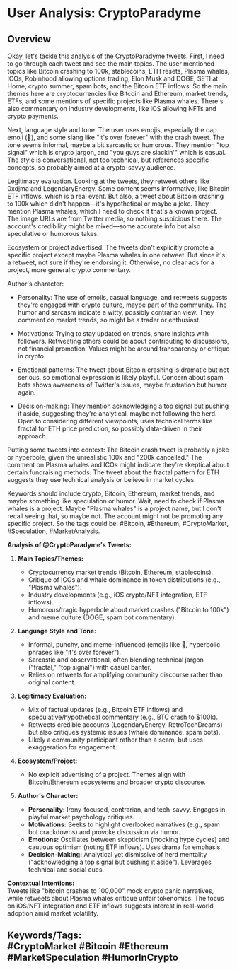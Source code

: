 # User Analysis: CryptoParadyme

## Overview

<think>
Okay, let's tackle this analysis of the CryptoParadyme tweets. First, I need to go through each tweet and see the main topics. The user mentioned topics like Bitcoin crashing to 100k, stablecoins, ETH resets, Plasma whales, ICOs, Robinhood allowing options trading, Elon Musk and DOGE, SETI at Home, crypto summer, spam bots, and the Bitcoin ETF inflows. So the main themes here are cryptocurrencies like Bitcoin and Ethereum, market trends, ETFs, and some mentions of specific projects like Plasma whales. There's also commentary on industry developments, like iOS allowing NFTs and crypto payments.

Next, language style and tone. The user uses emojis, especially the cap emoji (🧢), and some slang like "it's over forever" with the crash tweet. The tone seems informal, maybe a bit sarcastic or humorous. They mention "top signal" which is crypto jargon, and "you guys are slackin'" which is casual. The style is conversational, not too technical, but references specific concepts, so probably aimed at a crypto-savvy audience.

Legitimacy evaluation. Looking at the tweets, they retweet others like 0xdjma and LegendaryEnergy. Some content seems informative, like Bitcoin ETF inflows, which is a real event. But also, a tweet about Bitcoin crashing to 100k which didn't happen—it's hypothetical or maybe a joke. They mention Plasma whales, which I need to check if that's a known project. The image URLs are from Twitter media, so nothing suspicious there. The account's credibility might be mixed—some accurate info but also speculative or humorous takes.

Ecosystem or project advertised. The tweets don't explicitly promote a specific project except maybe Plasma whales in one retweet. But since it's a retweet, not sure if they're endorsing it. Otherwise, no clear ads for a project, more general crypto commentary.

Author's character:

- Personality: The use of emojis, casual language, and retweets suggests they're engaged with crypto culture, maybe part of the community. The humor and sarcasm indicate a witty, possibly contrarian view. They comment on market trends, so might be a trader or enthusiast.
  
- Motivations: Trying to stay updated on trends, share insights with followers. Retweeting others could be about contributing to discussions, not financial promotion. Values might be around transparency or critique in crypto.
  
- Emotional patterns: The tweet about Bitcoin crashing is dramatic but not serious, so emotional expression is likely playful. Concern about spam bots shows awareness of Twitter's issues, maybe frustration but humor again.
  
- Decision-making: They mention acknowledging a top signal but pushing it aside, suggesting they're analytical, maybe not following the herd. Open to considering different viewpoints, uses technical terms like fractal for ETH price prediction, so possibly data-driven in their approach.

Putting some tweets into context: The Bitcoin crash tweet is probably a joke or hyperbole, given the unrealistic 100k and "200k cancelled." The comment on Plasma whales and ICOs might indicate they're skeptical about certain fundraising methods. The tweet about the fractal pattern for ETH suggests they use technical analysis or believe in market cycles.

Keywords should include crypto, Bitcoin, Ethereum, market trends, and maybe something like speculation or humor. Wait, need to check if Plasma whales is a project. Maybe "Plasma whales" is a project name, but I don't recall seeing that, so maybe not. The account might not be promoting any specific project. So the tags could be: #Bitcoin, #Ethereum, #CryptoMarket, #Speculation, #MarketAnalysis.
</think>

**Analysis of @CryptoParadyme's Tweets:**  

1. **Main Topics/Themes:**  
   - Cryptocurrency market trends (Bitcoin, Ethereum, stablecoins).  
   - Critique of ICOs and whale dominance in token distributions (e.g., "Plasma whales").  
   - Industry developments (e.g., iOS crypto/NFT integration, ETF inflows).  
   - Humorous/tragic hyperbole about market crashes ("Bitcoin to 100k") and meme culture (DOGE, spam bot commentary).  

2. **Language Style and Tone:**  
   - Informal, punchy, and meme-influenced (emojis like 🧢, hyperbolic phrases like "it's over forever").  
   - Sarcastic and observational, often blending technical jargon ("fractal," "top signal") with casual banter.  
   - Relies on retweets for amplifying community discourse rather than original content.  

3. **Legitimacy Evaluation:**  
   - Mix of factual updates (e.g., Bitcoin ETF inflows) and speculative/hypothetical commentary (e.g., BTC crash to $100k).  
   - Retweets credible accounts (LegendaryEnergy, RetroTechDreams) but also critiques systemic issues (whale dominance, spam bots).  
   - Likely a community participant rather than a scam, but uses exaggeration for engagement.  

4. **Ecosystem/Project:**  
   - No explicit advertising of a project. Themes align with Bitcoin/Ethereum ecosystems and broader crypto discourse.  

5. **Author's Character:**  
   - **Personality:** Irony-focused, contrarian, and tech-savvy. Engages in playful market psychology critiques.  
   - **Motivations:** Seeks to highlight overlooked narratives (e.g., spam bot crackdowns) and provoke discussion via humor.  
   - **Emotions:** Oscillates between skepticism (mocking hype cycles) and cautious optimism (noting ETF inflows). Uses drama for emphasis.  
   - **Decision-Making:** Analytical yet dismissive of herd mentality ("acknowledging a top signal but pushing it aside"). Leverages technical and social cues.  

**Contextual Intentions:**  
Tweets like "bitcoin crashes to 100,000" mock crypto panic narratives, while retweets about Plasma whales critique unfair tokenomics. The focus on iOS/NFT integration and ETF inflows suggests interest in real-world adoption amid market volatility.  

**Keywords/Tags:**  
#CryptoMarket #Bitcoin #Ethereum #MarketSpeculation #HumorInCrypto
---
